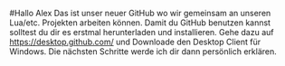#Hallo Alex
Das ist unser neuer GitHub wo wir gemeinsam an unseren Lua/etc. Projekten arbeiten können.
Damit du GitHub benutzen kannst solltest du dir es erstmal herunterladen und installieren.
Gehe dazu auf https://desktop.github.com/ und Downloade den Desktop Client für Windows.
Die nächsten Schritte werde ich dir dann persönlich erklären.
